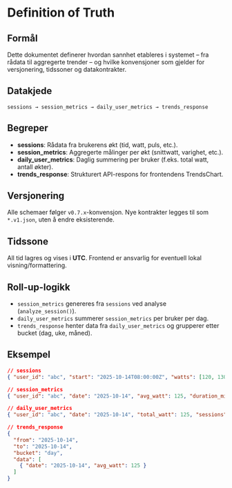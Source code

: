 # Definition of Truth

## Formål
Dette dokumentet definerer hvordan sannhet etableres i systemet – fra rådata til aggregerte trender – og hvilke konvensjoner som gjelder for versjonering, tidssoner og datakontrakter.

## Datakjede
`sessions → session_metrics → daily_user_metrics → trends_response`

## Begreper
- **sessions**: Rådata fra brukerens økt (tid, watt, puls, etc.).
- **session_metrics**: Aggregerte målinger per økt (snittwatt, varighet, etc.).
- **daily_user_metrics**: Daglig summering per bruker (f.eks. total watt, antall økter).
- **trends_response**: Strukturert API-respons for frontendens TrendsChart.

## Versjonering
Alle schemaer følger `v0.7.x`-konvensjon. Nye kontrakter legges til som `*.v1.json`, uten å endre eksisterende.

## Tidssone
All tid lagres og vises i **UTC**. Frontend er ansvarlig for eventuell lokal visning/formattering.

## Roll-up-logikk
- `session_metrics` genereres fra `sessions` ved analyse (`analyze_session()`).
- `daily_user_metrics` summerer `session_metrics` per bruker per dag.
- `trends_response` henter data fra `daily_user_metrics` og grupperer etter bucket (dag, uke, måned).

## Eksempel
```json
// sessions
{ "user_id": "abc", "start": "2025-10-14T08:00:00Z", "watts": [120, 130, 125] }

// session_metrics
{ "user_id": "abc", "date": "2025-10-14", "avg_watt": 125, "duration_min": 45 }

// daily_user_metrics
{ "user_id": "abc", "date": "2025-10-14", "total_watt": 125, "sessions": 1 }

// trends_response
{
  "from": "2025-10-14",
  "to": "2025-10-14",
  "bucket": "day",
  "data": [
    { "date": "2025-10-14", "avg_watt": 125 }
  ]
}